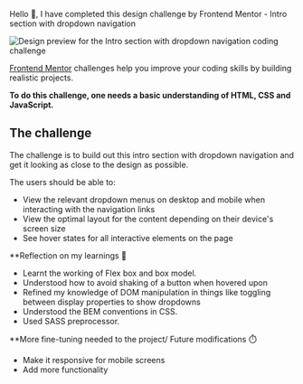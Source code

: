 Hello 👋, I have completed this design challenge by Frontend Mentor - Intro section with dropdown navigation

![Design preview for the Intro section with dropdown navigation coding challenge](./design/desktop-preview.jpg)

[Frontend Mentor](https://www.frontendmentor.io) challenges help you improve your coding skills by building realistic projects.

**To do this challenge, one needs a basic understanding of HTML, CSS and JavaScript.**

## The challenge

The challenge is to build out this intro section with dropdown navigation and get it looking as close to the design as possible.

The users should be able to:

- View the relevant dropdown menus on desktop and mobile when interacting with the navigation links
- View the optimal layout for the content depending on their device's screen size
- See hover states for all interactive elements on the page

**Reflection on my learnings 🚀
 - Learnt the working of Flex box and box model.
 - Understood how to avoid shaking of a button when hovered upon
 - Refined my knowledge of DOM manipulation in things like toggling between display properties to show dropdowns
 - Understood the BEM conventions in CSS.
 - Used SASS preprocessor.
 
 **More fine-tuning needed to the project/ Future modifications ⏱️
  - Make it responsive for mobile screens
  - Add more functionality
